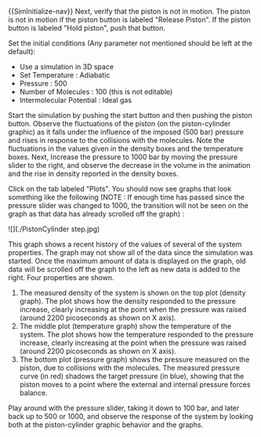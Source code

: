 

{{SimInitialize-nav}}  Next, verify that the piston is not in motion. The piston is not in motion if the piston button is labeled "Release Piston". If the piston button is labeled "Hold piston", push that button.

Set the initial conditions (Any parameter not mentioned should be left at the default):

* Use a simulation in 3D space
* Set Temperature : Adiabatic
* Pressure : 500
* Number of Molecules : 100 (this is not editable)
* Intermolecular Potential : Ideal gas

Start the simulation by pushing the start button and then pushing the piston button. Observe the fluctuations of the piston (on the piston-cylinder graphic) as it falls under the influence of the imposed (500 bar) pressure and rises in response to the collisions with the molecules. Note the fluctuations in the values given in the density boxes and the temperature boxes. Next, Increase the pressure to 1000 bar by moving the pressure slider to the right, and observe the decrease in the volume in the animation and the rise in density reported in the density boxes.

Click on the tab labeled "Plots". You should now see graphs that look something like the following (NOTE : If enough time has passed since the pressure slider was changed to 1000, the transition will not be seen on the graph as that data has already scrolled off the graph) :

![](./PistonCylinder step.jpg)

This graph shows a recent history of the values of several of the system properties. The graph may not show all of the data since the simulation was started. Once the maximum amount of data is displayed on the graph, old data will be scrolled off the graph to the left as new data is added to the right. Four properties are shown.

1. The measured density of the system is shown on the top plot (density graph). The plot shows how the density responded to the pressure increase, clearly increasing at the point when the pressure was raised (around 2200 picoseconds as shown on X axis).
1. The middle plot (temperature graph) show the temperature of the system. The plot shows how the temperature responded to the pressure increase, clearly increasing at the point when the pressure was raised (around 2200 picoseconds as shown on X axis).
1. The bottom plot (pressure graph) shows the pressure measured on the piston, due to collisions with the molecules. The measured pressure curve (in red) shadows the target pressure (in blue), showing that the piston moves to a point where the external and internal pressure forces balance.

Play around with the pressure slider, taking it down to 100 bar, and later back up to 500 or 1000, and observe the response of the system by looking both at the piston-cylinder graphic behavior and the graphs.